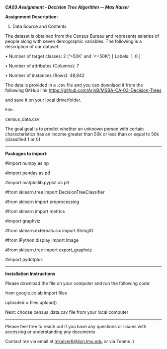 ***CA03 Assignment - Decision Tree Algorithm -- Max Kaiser***


**Assignment Description:**

1. Data Source and Contents

The dataset is obtained from the Census Bureau and represents salaries of people
along with seven demographic variables. The following is a description of our dataset:

• Number of target classes: 2 ('>50K' and '<=50K') [ Labels: 1, 0 ]

• Number of attributes (Columns): 7

• Number of instances (Rows): 48,842

The data is provided in a .csv file and you can downlaod it from the following GitHub link https://github.com/ArinB/MSBA-CA-03-Decision-Trees 

and save it on your local drive/folder. 

File: 

census_data.csv

The goal goal is to predict whether an unknown person with certain characteristics has an income greater than 50k or less than or equal to 50k (classified 1 or 0)


______________________________________________________________________________________________________________________

**Packages to import:**


#import numpy as np

#import pandas as pd 

#import matplotlib.pyplot as plt

#from sklearn.tree import DecisionTreeClassifier

#from sklearn import preprocessing

#from sklearn import metrics

#import graphviz 

#from sklearn.externals.six import StringIO  

#from IPython.display import Image   

#from sklearn.tree import export_graphviz

#import pydotplus
______________________________________________________________________________________________________________________


**Installation Instructions**


Please download the file on your computer and run the following code: 

from google.colab import files

uploaded = files.upload()


Next: choose census_data.csv file from your local computer 

______________________________________________________________________________________________________________________

Please feel free to reach out if you have any questions or issues with accessing or understanding any documents 

Contact me via email at mkaiser6@lion.lmu.edu or via Teams :) 
